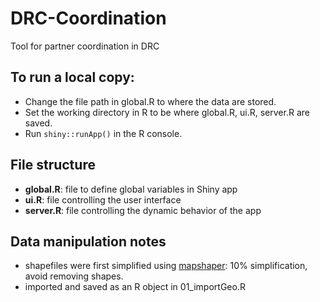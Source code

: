 # DRC-Coordination
Tool for partner coordination in DRC

## To run a local copy:
* Change the file path in global.R to where the data are stored.
* Set the working directory in R to be where global.R, ui.R, server.R are saved.
* Run `shiny::runApp()` in the R console.

## File structure
* **global.R**: file to define global variables in Shiny app
* **ui.R**: file controlling the user interface
* **server.R**: file controlling the dynamic behavior of the app

## Data manipulation notes
* shapefiles were first simplified using [mapshaper](mapshaper.org): 10% simplification, avoid removing shapes.
* imported and saved as an R object in 01_importGeo.R
